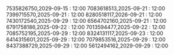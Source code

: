 7535826750,2029-09-15 : 12:00
7083618513,2025-09-21 : 12:00
7399715570,2025-09-21 : 12:00
8280518117,2026-09-21 : 12:00
7430172540,2025-09-29 : 12:00
6564702160,2025-09-21 : 12:00
6791758186,2025-09-22 : 12:00
7013594477,2025-09-22 : 12:00
7085752195,2025-09-29 : 12:00
8324131117,2025-09-23 : 12:00
6414315601,2025-09-29 : 12:00
7079853516,2025-09-29 : 12:00
8437388729,2025-09-29 : 12:00
5612494162,2029-09-29 : 12:00
